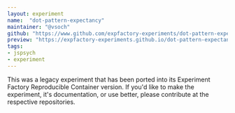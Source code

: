 ```yaml
---
layout: experiment
name:  "dot-pattern-expectancy"
maintainer: "@vsoch"
github: "https://www.github.com/expfactory-experiments/dot-pattern-expectancy"
preview: "https://expfactory-experiments.github.io/dot-pattern-expectancy"
tags:
- jspsych
- experiment
---
```


This was a legacy experiment that has been ported into its Experiment Factory Reproducible Container version. If you'd like to make the experiment, it's documentation, or use better, please contribute at the respective repositories.
